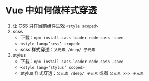 # Vue 中如何做样式穿透

<article-info/>

1. 让 CSS 只在当前组件生效 `<style scoped>`
2. scss
   - 下载：`npm install sass-loader node-sass —save`
   - `<style lang=’scss’ scoped>`
   - scss 样式穿透：`父元素 /deep/ 子元素`
3. stylus
   - 下载：`npm install sass-loader node-sass —save`
   - `<style lang=’stylus’ scoped>`
   - stylus 样式穿透：`父元素 /deep/ 子元素` 或者 `父元素 >>> 子元素`
